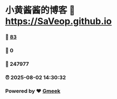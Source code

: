 # 小黄酱酱的博客 :link: https://SaVeop.github.io 
### :page_facing_up: [83](https://SaVeop.github.io/tag.html) 
### :speech_balloon: 0 
### :hibiscus: 247977 
### :alarm_clock: 2025-08-02 14:30:32 
### Powered by :heart: [Gmeek](https://github.com/Meekdai/Gmeek)
